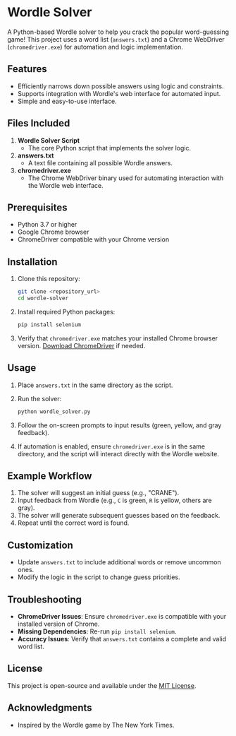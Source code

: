 # Wordle Solver

A Python-based Wordle solver to help you crack the popular word-guessing game! This project uses a word list (`answers.txt`) and a Chrome WebDriver (`chromedriver.exe`) for automation and logic implementation.

## Features
- Efficiently narrows down possible answers using logic and constraints.
- Supports integration with Wordle's web interface for automated input.
- Simple and easy-to-use interface.

## Files Included
1. **Wordle Solver Script**
   - The core Python script that implements the solver logic.
2. **answers.txt**
   - A text file containing all possible Wordle answers.
3. **chromedriver.exe**
   - The Chrome WebDriver binary used for automating interaction with the Wordle web interface.

## Prerequisites

- Python 3.7 or higher
- Google Chrome browser
- ChromeDriver compatible with your Chrome version

## Installation

1. Clone this repository:
   ```bash
   git clone <repository_url>
   cd wordle-solver
   ```

2. Install required Python packages:
   ```bash
   pip install selenium
   ```

3. Verify that `chromedriver.exe` matches your installed Chrome browser version. [Download ChromeDriver](https://sites.google.com/chromium.org/driver/) if needed.

## Usage

1. Place `answers.txt` in the same directory as the script.

2. Run the solver:
   ```bash
   python wordle_solver.py
   ```

3. Follow the on-screen prompts to input results (green, yellow, and gray feedback).

4. If automation is enabled, ensure `chromedriver.exe` is in the same directory, and the script will interact directly with the Wordle website.

## Example Workflow

1. The solver will suggest an initial guess (e.g., "CRANE").
2. Input feedback from Wordle (e.g., `C` is green, `R` is yellow, others are gray).
3. The solver will generate subsequent guesses based on the feedback.
4. Repeat until the correct word is found.

## Customization

- Update `answers.txt` to include additional words or remove uncommon ones.
- Modify the logic in the script to change guess priorities.

## Troubleshooting

- **ChromeDriver Issues**: Ensure `chromedriver.exe` is compatible with your installed version of Chrome.
- **Missing Dependencies**: Re-run `pip install selenium`.
- **Accuracy Issues**: Verify that `answers.txt` contains a complete and valid word list.

## License

This project is open-source and available under the [MIT License](LICENSE).

## Acknowledgments

- Inspired by the Wordle game by The New York Times.
